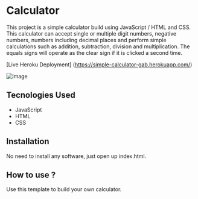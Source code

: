 # Calculator

This project is a simple calculator build using JavaScript / HTML and CSS. This calculator can accept single or multiple digit numbers, negative numbers, numbers including decimal places and perform simple calculations such as addition, subtraction, division and multiplication. The equals signs will operate as the clear sign if it is clicked a second time.

[Live Heroku Deployment] (https://simple-calculator-gab.herokuapp.com/)

![image](https://user-images.githubusercontent.com/108242839/181402442-6f1e757b-89e9-4337-9f75-6b571cff2d77.png)

## Tecnologies Used

* JavaScript
* HTML
* CSS

## Installation

No need to install any software, just open up index.html.

## How to use ?

Use this template to build your own calculator.
